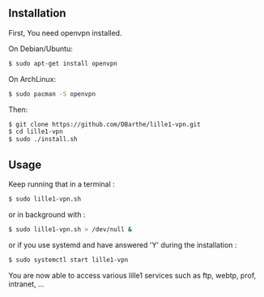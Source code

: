 ## Installation

First, You need openvpn installed.

On Debian/Ubuntu:
```bash
$ sudo apt-get install openvpn
```
On ArchLinux:
```bash
$ sudo pacman -S openvpn
```

Then:
```bash
$ git clone https://github.com/DBarthe/lille1-vpn.git
$ cd lille1-vpn
$ sudo ./install.sh
```

## Usage
Keep running that in a terminal :
```bash
$ sudo lille1-vpn.sh
```

or in background with :
```bash
$ sudo lille1-vpn.sh > /dev/null &
```

or if you use systemd and have answered 'Y' during the installation :
```bash
$ sudo systemctl start lille1-vpn
```

You are now able to access various lille1 services such as ftp, webtp, prof, intranet, ...
